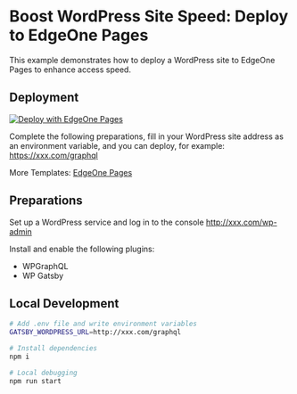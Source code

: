 # Boost WordPress Site Speed: Deploy to EdgeOne Pages

This example demonstrates how to deploy a WordPress site to EdgeOne Pages to enhance access speed.

## Deployment

[![Deploy with EdgeOne Pages](https://cdnstatic.tencentcs.com/edgeone/pages/deploy.svg)](https://edgeone.ai/pages/new?from=github&template=wordpress-gatsby)

Complete the following preparations, fill in your WordPress site address as an environment variable, and you can deploy, for example: https://xxx.com/graphql

More Templates: [EdgeOne Pages](https://edgeone.ai/pages/templates)

## Preparations

Set up a WordPress service and log in to the console http://xxx.com/wp-admin

Install and enable the following plugins:

- WPGraphQL
- WP Gatsby

## Local Development

```sh
# Add .env file and write environment variables
GATSBY_WORDPRESS_URL=http://xxx.com/graphql

# Install dependencies
npm i

# Local debugging
npm run start
```
